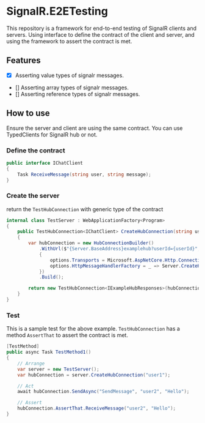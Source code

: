 # SignalR.E2ETesting
This repository is a framework for end-to-end testing of SignalR clients and servers.
Using interface to define the contract of the client and server, and using the framework to assert the contract is met.

## Features
- [x] Asserting value types of signalr messages.
- [] Asserting array types of signalr messages.
- [] Asserting reference types of signalr messages.

## How to use
Ensure the server and client are using the same contract.
You can use TypedClients for SignalR hub or not.
### Define the contract
```csharp
public interface IChatClient
{
    Task ReceiveMessage(string user, string message);
}
```
### Create the server
return the `TestHubConnection` with generic type of the contract
```csharp
internal class TestServer : WebApplicationFactory<Program>
{
    public TestHubConnection<IChatClient> CreateHubConnection(string userId)
    {
        var hubConnection = new HubConnectionBuilder()
            .WithUrl($"{Server.BaseAddress}examplehub?userId={userId}", options =>
            {
                options.Transports = Microsoft.AspNetCore.Http.Connections.HttpTransportType.ServerSentEvents;
                options.HttpMessageHandlerFactory = _ => Server.CreateHandler();
            })
            .Build();

        return new TestHubConnection<IExampleHubResponses>(hubConnection);
    }
}
```
### Test
This is a sample test for the above example.
`TestHubConnection` has a method `AssertThat` to assert the contract is met.
```csharp
[TestMethod]
public async Task TestMethod1()
{
    // Arrange
    var server = new TestServer();
    var hubConnection = server.CreateHubConnection("user1");

    // Act
    await hubConnection.SendAsync("SendMessage", "user2", "Hello");

    // Assert
    hubConnection.AssertThat.ReceiveMessage("user2", "Hello");
}
```